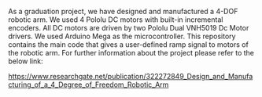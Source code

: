 As a graduation project, we have designed and manufactured a 4-DOF robotic arm. 
We used 4 Pololu DC motors with built-in incremental encoders. 
All DC motors are driven by two Pololu Dual VNH5019 Dc Motor drivers. 
We used Arduino Mega as the microcontroller. 
This repository contains the main code that gives a user-defined ramp signal to motors of the robotic arm. 
For further information about the project please refer to the below link:

https://www.researchgate.net/publication/322272849_Design_and_Manufacturing_of_a_4_Degree_of_Freedom_Robotic_Arm
